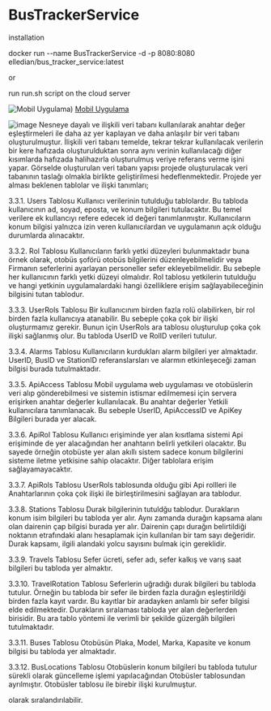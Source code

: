 # BusTrackerService
installation

docker run --name BusTrackerService -d -p 8080:8080 elledian/bus_tracker_service:latest

or 

run run.sh script on the cloud server

![Mobil Uygulama]([))
 <a href ="[https://www.java.com](https://www.google.com](https://github.com/omerfarukkykc/React-Bus-Tracker" target ="_blank"> Mobil Uygulama</a>

![image](https://user-images.githubusercontent.com/54690370/196819339-f826753e-ebbc-4082-9dbc-2ae47033521b.png)
Nesneye dayalı ve ilişkili veri tabanı kullanılarak anahtar değer eşleştirmeleri ile daha az yer kaplayan ve daha anlaşılır bir veri tabanı oluşturulmuştur. İlişkili veri tabanı temelde, tekrar tekrar kullanılacak verilerin bir kere hafızada oluşturulduktan sonra aynı verinin kullanılacağı diğer kısımlarda hafızada halihazırla oluşturulmuş veriye referans verme işini yapar. Görselde oluşturulan veri tabanı yapısı projede oluşturulacak veri tabanının taslağı olmakla birlikte geliştirilmesi hedeflenmektedir. Projede yer alması beklenen tablolar ve ilişki tanımları;

3.3.1.	Users Tablosu
Kullanıcı verilerinin tutulduğu tablolardır. Bu tabloda kullanıcının ad, soyad, eposta, ve konum bilgileri tutulacaktır. Bu temel verilere ek kullancıyı refere edecek id değeri tanımlanmıştır. Kullanıcıların konum bilgisi yalnızca izin veren kullanıcılardan ve uygulamanın açık olduğu durumlarda alınacaktır.

3.3.2.	Rol Tablosu
Kullanıcıların farklı yetki düzeyleri bulunmaktadır buna örnek olarak, otobüs şoförü otobüs bilgilerini düzenleyebilmelidir veya Firmanın seferlerini ayarlayan personeller sefer ekleyebilmelidir. Bu sebeple her kullanıcının farklı yetki düzeyi olmalıdır. Rol tablosu yetkilerin tutulduğu ve hangi yetkinin uygulamalardaki hangi özelliklere erişim sağlayabileceğinin bilgisini tutan tablodur.

3.3.3.	UserRols Tablosu
Bir kullanıcınım birden fazla rolü olabilirken, bir rol birden fazla kullanıcıya atanabilir. Bu sebeple çoka çok bir ilişki oluşturmamız gerekir. Bunun için UserRols ara tablosu oluşturulup çoka çok ilişki sağlanmış olur. Bu tabloda UserID ve RolID verileri tutulur.

3.3.4.	Alarms Tablosu
Kullanıcıların kurdukları alarm bilgileri yer almaktadır. UserID, BusID ve StationID referanslarsları ve alarmın etkinleşeceği zaman bilgisi burada tutulmaktadır.

3.3.5.	ApiAccess Tablosu
Mobil uygulama web uygulaması ve otobüslerin veri alıp gönderebilmesi ve sistemin istismar edilmemesi için servera erişirken anahtar değerler kullanılacak. Bu anahtar değerler Yetkili kullanıcılara tanımlanacak. Bu sebeple UserID, ApiAccessID ve ApiKey Bilgileri burada yer alacak. 

3.3.6.	ApiRol Tablosu
Kullanıcı erişiminde yer alan kısıtlama sistemi Api erişiminde de yer alacağından her anahtarın belirli yetkileri olacaktır. Bu sayede örneğin otobüste yer alan akıllı sistem sadece konum bilgilerini sisteme iletme yetkisine sahip olacaktır. Diğer tablolara erişim sağlayamayacaktır.

3.3.7.	ApiRols Tablosu
UserRols tablosunda olduğu gibi Api rollleri ile Anahtarlarının çoka çok ilişki ile birleştirilmesini sağlayan ara tablodur.



3.3.8.	Stations Tablosu
Durak bilgilerinin tutuldğu tablodur. Durakların konum isim bilgileri bu tabloda yer alır. Aynı zamanda durağın kapsama alanı olan dairenin çap bilgisi burada yer alır. Dairenin çapı durağın belirtildiği noktanın etrafındaki alanı hesaplamak için kullanılan bir tam sayı değeridir. Durak kapsamı, ilgili alandaki yolcu sayısını bulmak için gereklidir. 

3.3.9.	Travels Tablosu
Sefer ücreti, sefer adı, sefer kalkış ve varış saat bilgileri bu tabloda yer almaktır.

3.3.10.	TravelRotation Tablosu
Seferlerin uğradığı durak bilgileri bu tabloda tutulur. Örneğin bu tabloda bir sefer ile birden fazla durağın eşleştirildği birden fazla kayıt vardır. Bu kayıtlar bir aradayken anlamlı bir sefer bilgisi elde edilmektedir. Durakların sıralaması tabloda yer alan değerlerden birisidir. Bu ara tablo yöntemi ile verimli bir şekilde güzergâh bilgileri tutulmaktadır.

3.3.11.	Buses Tablosu
Otobüsün Plaka, Model, Marka, Kapasite ve konum bilgisi bu tabloda yer almaktadır. 

3.3.12.	BusLocations Tablosu
Otobüslerin konum bilgileri bu tabloda tutulur sürekli olarak güncelleme işlemi yapılacağından Otobüsler tablosundan ayrılmıştır. Otobüsler tablosu ile birebir ilişki kurulmuştur.

olarak sıralandırılabilir.
